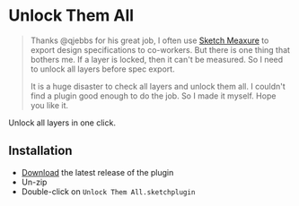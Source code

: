 # Unlock Them All

>Thanks @qjebbs for his great job, I often use [Sketch Meaxure](https://github.com/qjebbs/sketch-meaxure) to export design specifications to co-workers. But there is one thing that bothers me. If a layer is locked, then it can't be measured. So I need to unlock all layers before spec export.
>
>It is a  huge disaster to check all layers and unlock them all. I couldn't find a plugin good enough to do the job. So I made it myself. Hope you like it.


Unlock all layers in one click.

## Installation
- [Download](https://github.com/sesamebolus/Sketch-Unlock-Them-All/releases/download/v1.0/Unlock.Them.All.sketchplugin.zip) the latest release of the plugin
- Un-zip
- Double-click on `Unlock Them All.sketchplugin`
